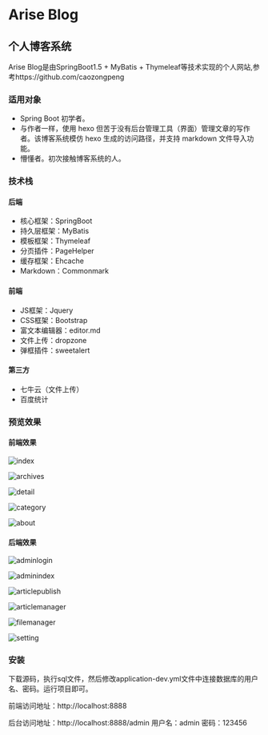 # Arise Blog
## 个人博客系统
Arise Blog是由SpringBoot1.5 + MyBatis + Thymeleaf等技术实现的个人网站,参考https://github.com/caozongpeng
### 适用对象
* Spring Boot 初学者。
* 与作者一样，使用 hexo 但苦于没有后台管理工具（界面）管理文章的写作者。该博客系统模仿 hexo 生成的访问路径，并支持 markdown 文件导入功能。
* 懵懂者。初次接触博客系统的人。
### 技术栈
#### 后端
* 核心框架：SpringBoot
* 持久层框架：MyBatis
* 模板框架：Thymeleaf
* 分页插件：PageHelper
* 缓存框架：Ehcache
* Markdown：Commonmark

#### 前端
* JS框架：Jquery
* CSS框架：Bootstrap
* 富文本编辑器：editor.md
* 文件上传：dropzone
* 弹框插件：sweetalert

#### 第三方
* 七牛云（文件上传）
* 百度统计

### 预览效果
#### 前端效果
![index](https://github.com/YiNianXiYuan/MyBlog-Arise/tree/master/blogImage/index.png)

![archives](https://github.com/YiNianXiYuan/MyBlog-Arise/tree/master/blogImage/archives.png)

![detail](https://github.com/YiNianXiYuan/MyBlog-Arise/tree/master/blogImage/detail.png)

![category](https://github.com/YiNianXiYuan/MyBlog-Arise/tree/master/blogImage/category.png)

![about](https://github.com/YiNianXiYuan/MyBlog-Arise/tree/master/blogImage/about.png)

#### 后端效果

![adminlogin](https://github.com/YiNianXiYuan/MyBlog-Arise/tree/master/blogImage/adminLogin.png)

![adminindex](https://github.com/YiNianXiYuan/MyBlog-Arise/tree/master/blogImage/adminIndex.png)

![articlepublish](https://github.com/YiNianXiYuan/MyBlog-Arise/tree/master/blogImage/articlePublish.png)

![articlemanager](https://github.com/YiNianXiYuan/MyBlog-Arise/tree/master/blogImage/articleManager.png)

![filemanager](https://github.com/YiNianXiYuan/MyBlog-Arise/tree/master/blogImage/fileManager.png)

![setting](https://github.com/YiNianXiYuan/MyBlog-Arise/tree/master/blogImage/setting.png)

### 安装
下载源码，执行sql文件，然后修改application-dev.yml文件中连接数据库的用户名、密码。运行项目即可。

前端访问地址：http://localhost:8888

后台访问地址：http://localhost:8888/admin 用户名：admin 密码：123456

